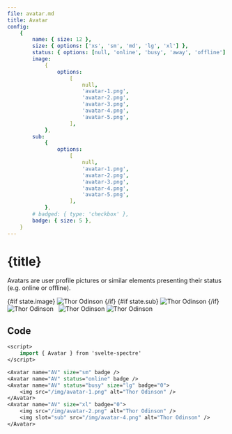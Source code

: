 ```yaml
---
file: avatar.md
title: Avatar
config:
    {
        name: { size: 12 },
        size: { options: ['xs', 'sm', 'md', 'lg', 'xl'] },
        status: { options: [null, 'online', 'busy', 'away', 'offline'] },
        image:
            {
                options:
                    [
                        null,
                        'avatar-1.png',
                        'avatar-2.png',
                        'avatar-3.png',
                        'avatar-4.png',
                        'avatar-5.png',
                    ],
            },
        sub:
            {
                options:
                    [
                        null,
                        'avatar-1.png',
                        'avatar-2.png',
                        'avatar-3.png',
                        'avatar-4.png',
                        'avatar-5.png',
                    ],
            },
        # badged: { type: 'checkbox' },
        badge: { size: 5 },
    }
---
```


<script>
    import { Avatar } from '$lib'
    import { base } from '$app/paths';
    import Knobs from '../_knobs.svelte'

    let state = { size: 'xl', status: 'online', name: 'Albert Einstein', image: null, sub: null, badge: '0', badged: true }, subImg = null, img

    function createSubImg(state) {
        subImg = new Image(1,1)
        subImg.title = 'Thor Odinson'
        subImg.slot = 'sub'
        subImg.src = `${base}/img/${state.sub}`
    }

    $: state.sub && (img?.setAttribute('slot', 'sub'), createSubImg(state))

    $: console.log(subImg)
</script>

# {title}

Avatars are user profile pictures or similar elements presenting their status
(e.g. online or offline).

<p>
    <Avatar name={state.name} status={state.status} size={state.size} badge={state.badge}>
        {#if state.image}
            <img src="{base}/img/{state.image}" alt="Thor Odinson" />
        {/if}
        <svelte:fragment slot="sub" let:subclass>
            {#if state.sub}
                <img class={subclass} src="{state.sub && `${base}/img/${state.sub}`}" alt="Thor Odinson" />
            {/if}
        </svelte:fragment>
    </Avatar> &nbsp;
    <Avatar name="AV" status="busy" size="lg" badge="0">
        <img src="{base}/img/avatar-1.png" alt="Thor Odinson" />
    </Avatar> &nbsp;
    <Avatar name="AV" size="md" badge="0">
        <img src="{base}/img/avatar-2.png" alt="Thor Odinson" />
        <img slot="sub" let:subclass class={subclass} src="{base}/img/avatar-3.png" alt="Thor Odinson" />
    </Avatar> &nbsp;
    <Avatar name="AV" size="xs" badge /> &nbsp;
</p>

<p>
    <Knobs bind:state={state} {config}/>
</p>

## Code

```sv
<script>
    import { Avatar } from 'svelte-spectre'
</script>

<Avatar name="AV" size="sm" badge />
<Avatar name="AV" status="online" badge />
<Avatar name="AV" status="busy" size="lg" badge="0">
    <img src="/img/avatar-1.png" alt="Thor Odinson" />
</Avatar>
<Avatar name="AV" size="xl" badge="0">
    <img src="/img/avatar-2.png" alt="Thor Odinson" />
    <img slot="sub" src="/img/avatar-4.png" alt="Thor Odinson" />
</Avatar>
```
